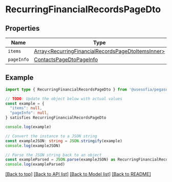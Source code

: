 
# RecurringFinancialRecordsPageDto


## Properties

Name | Type
------------ | -------------
`items` | [Array&lt;RecurringFinancialRecordsPageDtoItemsInner&gt;](RecurringFinancialRecordsPageDtoItemsInner.md)
`pageInfo` | [ContactsPageDtoPageInfo](ContactsPageDtoPageInfo.md)

## Example

```typescript
import type { RecurringFinancialRecordsPageDto } from '@usesofia/pegasus-core-api-sdk'

// TODO: Update the object below with actual values
const example = {
  "items": null,
  "pageInfo": null,
} satisfies RecurringFinancialRecordsPageDto

console.log(example)

// Convert the instance to a JSON string
const exampleJSON: string = JSON.stringify(example)
console.log(exampleJSON)

// Parse the JSON string back to an object
const exampleParsed = JSON.parse(exampleJSON) as RecurringFinancialRecordsPageDto
console.log(exampleParsed)
```

[[Back to top]](#) [[Back to API list]](../README.md#api-endpoints) [[Back to Model list]](../README.md#models) [[Back to README]](../README.md)


